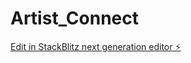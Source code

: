 # Artist_Connect

[Edit in StackBlitz next generation editor ⚡️](https://stackblitz.com/~/github.com/Asmodeay/Artist_Connect)